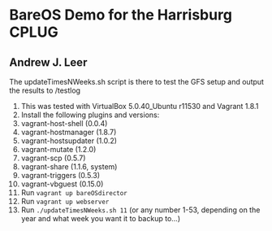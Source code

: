 # BareOS Demo for the Harrisburg CPLUG
## Andrew J. Leer

The updateTimesNWeeks.sh script is there to test the GFS setup and output the results to /testlog

1. This was tested with VirtualBox 5.0.40_Ubuntu r11530 and Vagrant 1.8.1
1. Install the following plugins and versions:
  1. vagrant-host-shell (0.0.4)
  1. vagrant-hostmanager (1.8.7)
  1. vagrant-hostsupdater (1.0.2)
  1. vagrant-mutate (1.2.0)
  1. vagrant-scp (0.5.7)
  1. vagrant-share (1.1.6, system)
  1. vagrant-triggers (0.5.3)
  1. vagrant-vbguest (0.15.0)
1. Run `vagrant up bareOSdirector`
1. Run `vagrant up webserver`
1. Run `./updateTimesNWeeks.sh 11` (or any number 1-53, depending on the year and what week you want it to backup to...)


